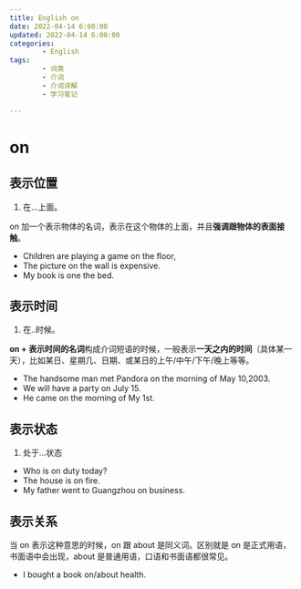 ```yaml
---
title: English on
date: 2022-04-14 6:00:00
updated: 2022-04-14 6:00:00
categories:
        - English
tags:
        - 词类
        - 介词
        - 介词详解
        - 学习笔记

---
```


# on

## 表示位置

1. 在...上面。

on 加一个表示物体的名词，表示在这个物体的上面，并且**强调跟物体的表面接触**。

- Children are playing a game on the floor,
- The picture on the wall is expensive.
- My book is one the bed.

## 表示时间

1. 在..时候。

**on + 表示时间的名词**构成介词短语的时候，一般表示**一天之内的时间**（具体某一天），比如某日、星期几、日期、或某日的上午/中午/下午/晚上等等。

- The handsome man met Pandora on the morning of May 10,2003.
- We will have a party on July 15.
- He came on the morning of My 1st.

## 表示状态

1. 处于...状态

- Who is on duty today?
- The house is on fire.
- My father went to Guangzhou on business.

## 表示关系

当 on 表示这种意思的时候，on 跟 about 是同义词。区别就是 on 是正式用语，书面语中会出现，about 是普通用语，口语和书面语都很常见。

- I bought a book on/about health.